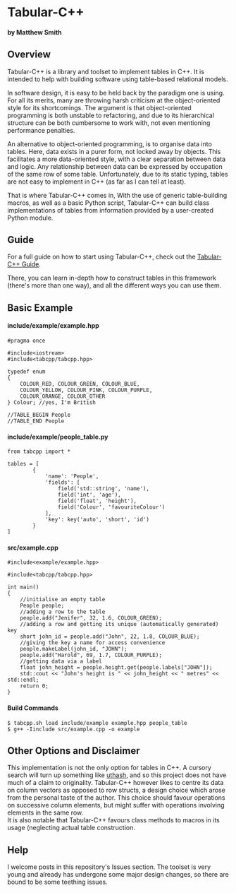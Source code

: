 # Tabular-C++
#### by Matthew Smith
## Overview
Tabular-C++ is a library and toolset to implement tables in C++. It is intended to help with building software using table-based relational models. 

In software design, it is easy to be held back by the paradigm one is using. 
For all its merits, many are throwing harsh criticism at the object-oriented style for its shortcomings.
The argument is that object-oriented programming is both unstable to refactoring, and due to its hierarchical structure can be both cumbersome to work with, not even mentioning performance penalties. 

An alternative to object-oriented programming, is to organise data into tables. 
Here, data exists in a purer form, not locked away by objects. 
This facilitates a more data-oriented style, with a clear separation between data and logic.
Any relationship between data can be expressed by occupation of the same row of some table. Unfortunately, due to its static typing, tables are not easy to implement in C++ (as far as I can tell at least).

That is where Tabular-C++ comes in, With the use of generic table-building macros, as well as a basic Python script, Tabular-C++ can build class implementations of tables from information provided by a user-created Python module.

## Guide
For a full guide on how to start using Tabular-C++, check out the [Tabular-C++ Guide](guide/introduction.html).  

There, you can learn in-depth how to construct tables in this framework (there's more than one way), and all the different ways you can use them. 

## Basic Example

#### include/example/example.hpp

    #pragma once

    #include<iostream>
    #include<tabcpp/tabcpp.hpp>

    typedef enum 
    {
        COLOUR_RED, COLOUR_GREEN, COLOUR_BLUE,
        COLOUR_YELLOW, COLOUR_PINK, COLOUR_PURPLE,
        COLOUR_ORANGE, COLOUR_OTHER
    } Colour; //yes, I'm British

    //TABLE_BEGIN People
    //TABLE_END People

#### include/example/people_table.py

    from tabcpp import *

    tables = [
            {
                'name': 'People',
                'fields': [
                    field('std::string', 'name'), 
                    field('int', 'age'),
                    field('float', 'height'),
                    field('Colour', 'favouriteColour')
                ],
                'key': key('auto', 'short', 'id')
            }
    ]

#### src/example.cpp

    #include<example/example.hpp>

    #include<tabcpp/tabcpp.hpp>

    int main()
    {
        //initialise an empty table
        People people;
        //adding a row to the table
        people.add("Jenifer", 32, 1.6, COLOUR_GREEN);
        //adding a row and getting its unique (automatically generated) key
        short john_id = people.add("John", 22, 1.8, COLOUR_BLUE);
        //giving the key a name for access convenience
        people.makeLabel(john_id, "JOHN");
        people.add("Harold", 69, 1.7, COLOUR_PURPLE);
        //getting data via a label
        float john_height = people.height.get(people.labels["JOHN"]); 
        std::cout << "John's height is " << john_height << " metres" << std::endl; 
        return 0;
    }
        
#### Build Commands

    $ tabcpp.sh load include/example example.hpp people_table
    $ g++ -Iinclude src/example.cpp -o example 

## Other Options and Disclaimer
This implementation is not the only option for tables in C++.
A cursory search will turn up something like [uthash](https://github.com/troydhanson/uthash), and so this project does not have much of a claim to originality.
Tabular-C++ however likes to centre its data on column vectors as opposed to row structs, a design choice which arose from the personal taste of the author. 
This choice should favour operations on successive column elements, but might suffer with operations involving elements in the same row.  
It is also notable that Tabular-C++ favours class methods to macros in its usage (neglecting actual table construction. 
 
## Help

I welcome posts in this repository's Issues section. 
The toolset is very young and already has undergone some major design changes, so there are bound to be some teething issues. 


